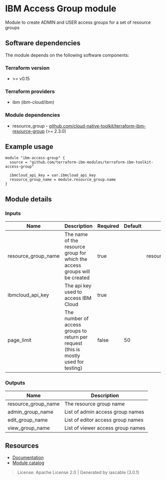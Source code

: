 # IBM Access Group module

Module to create ADMIN and USER access groups for a set of resource groups


## Software dependencies

The module depends on the following software components:

### Terraform version

- \>= v0.15

### Terraform providers


- ibm (ibm-cloud/ibm)

### Module dependencies


- resource_group - [github.com/cloud-native-toolkit/terraform-ibm-resource-group](https://github.com/cloud-native-toolkit/terraform-ibm-resource-group) (>= 2.3.0)

## Example usage

```hcl
module "ibm-access-group" {
  source = "github.com/terraform-ibm-modules/terraform-ibm-toolkit-access-group"

  ibmcloud_api_key = var.ibmcloud_api_key
  resource_group_name = module.resource_group.name
}

```

## Module details

### Inputs

| Name | Description | Required | Default | Source |
|------|-------------|---------|----------|--------|
| resource_group_name | The name of the resource group for which the access groups will be created | true |  | resource_group.name |
| ibmcloud_api_key | The api key used to access IBM Cloud | true |  |  |
| page_limit | The number of access groups to return per request (this is mostly used for testing) | false | 50 |  |

### Outputs

| Name | Description |
|------|-------------|
| resource_group_name | The resource group name |
| admin_group_name | List of admin access group names |
| edit_group_name | List of editor access group names |
| view_group_name | List of viewer access group names |

## Resources

- [Documentation](https://operate.cloudnativetoolkit.dev)
- [Module catalog](https://modules.cloudnativetoolkit.dev)

> License: Apache License 2.0 | Generated by iascable (3.0.1)
